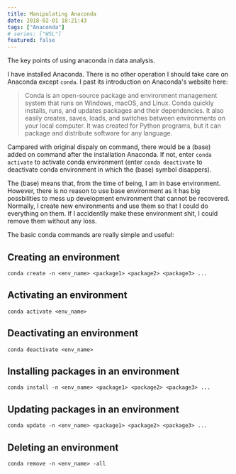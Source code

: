 ```yaml
---
title: Manipulating Anaconda
date: 2018-02-01 18:21:43
tags: ["Anaconda"]
# series: ["WSL"]
featured: false
---
```

The key points of using anaconda in data analysis.
<!--more-->

I have installed Anaconda. There is no other operation I should take care on Anaconda except `conda`. I past its introduction on Anaconda's website here:

> Conda is an open-source package and environment management system that runs on Windows, macOS, and Linux. Conda quickly installs, runs, and updates packages and their dependencies. It also easily creates, saves, loads, and switches between environments on your local computer. It was created for Python programs, but it can package and distribute software for any language.

Campared with original dispaly on command, there would be a (base) added on command after the installation Anaconda. If not, enter `conda activate` to activate conda environment (enter `conda deactivate` to deactivate conda environment in which the (base) symbol disappers). 

The (base) means that, from the time of being, I am in base environment. However, there is no reason to use base environment as it has big possbilities to mess up development environment that cannot be recovered. Normally, I create new environments and use them so that I could do everything on them. If I accidentlly make these environment shit, I could remove them without any loss. 

The basic conda commands are really simple and useful:

## Creating an environment
```
conda create -n <env_name> <package1> <package2> <package3> ...
```

## Activating an environment
```
conda activate <env_name>
```

## Deactivating an environment
```
conda deactivate <env_name>
```

## Installing packages in an environment
```
conda install -n <env_name> <package1> <package2> <package3> ...
```

## Updating packages in an environment
```
conda update -n <env_name> <package1> <package2> <package3> ...
```

## Deleting an environment
```
conda remove -n <env_name> -all
```